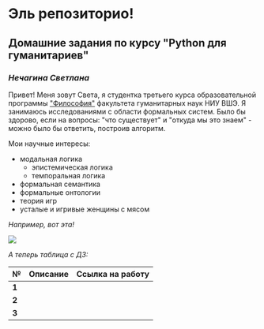 # Эль репозиторио! 
## Домашние задания по курсу "Python для гуманитариев"
### *Нечагина Светлана*

Привет! Меня зовут Света, я студентка третьего курса образовательной программы ["Философия"](https://www.hse.ru/ba/phil/) факультета гуманитарных наук НИУ ВШЭ. Я занимаюсь исследованиями с области формальных систем. Было бы здорово, если на вопросы: "что существует" и "откуда мы это знаем" - можно было бы ответить, построив алгоритм. 

Мои научные интересы: 
- модальная логика
  + эпистемическая логика
  + темпоральная логика 
- формальная семантика
- формальные онтологии
- теория игр 
- усталые и игривые женщины с мясом

_Например, вот эта!_

![](https://static.picassomio.com/images/art/pm-50382-large.jpg)

_А теперь таблица с ДЗ:_

№|Описание|Ссылка на работу
---|---|---
**1**||
**2**||
**3**||
